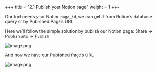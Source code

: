 +++
title = "2.1 Publish your Notion page"
weight = 1
+++


Our tool needs your Notion `page_id`, we can get it from Notion’s database query or by Published Page’s URL


Here we’ll follow the simple solution by publish our Notion page: Share → Publish site → Publish


![image.png](https://prod-files-secure.s3.us-west-2.amazonaws.com/d5da4832-3825-4b06-9f7d-86c687d890a2/40c75f37-9eb4-48a1-b269-b3140b89eef9/image.png?X-Amz-Algorithm=AWS4-HMAC-SHA256&X-Amz-Content-Sha256=UNSIGNED-PAYLOAD&X-Amz-Credential=AKIAT73L2G45HZZMZUHI%2F20240907%2Fus-west-2%2Fs3%2Faws4_request&X-Amz-Date=20240907T191935Z&X-Amz-Expires=3600&X-Amz-Signature=3dcf8b7904f1c1d6c6b1dceeeb80fd1474dd08b75735ec1d01c35ee64d4a68ce&X-Amz-SignedHeaders=host&x-id=GetObject)


And now we have our Published Page’s URL


![image.png](https://prod-files-secure.s3.us-west-2.amazonaws.com/d5da4832-3825-4b06-9f7d-86c687d890a2/e42e5992-b6a6-41b0-a7ad-bd1305ebf2b2/image.png?X-Amz-Algorithm=AWS4-HMAC-SHA256&X-Amz-Content-Sha256=UNSIGNED-PAYLOAD&X-Amz-Credential=AKIAT73L2G45HZZMZUHI%2F20240907%2Fus-west-2%2Fs3%2Faws4_request&X-Amz-Date=20240907T191935Z&X-Amz-Expires=3600&X-Amz-Signature=c6a98b8f016b8d689a72cd79ceb512c2fdfc29060f93219d49f306b82c754754&X-Amz-SignedHeaders=host&x-id=GetObject)


